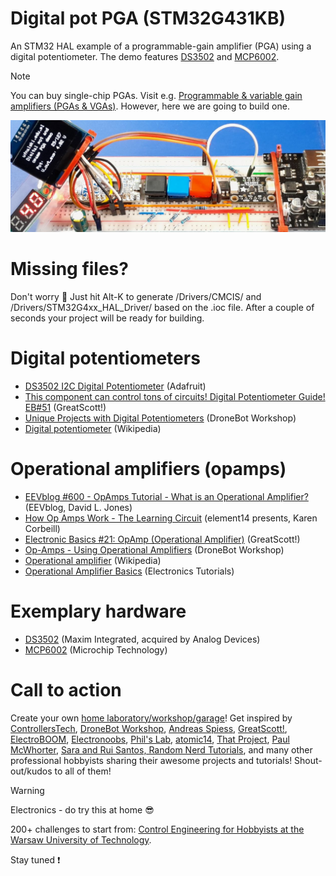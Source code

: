 # Digital pot PGA (STM32G431KB)
An STM32 HAL example of a programmable-gain amplifier (PGA) using a digital potentiometer. The demo features [DS3502](https://www.analog.com/media/en/technical-documentation/data-sheets/ds3502.pdf) and [MCP6002](https://www.microchip.com/en-us/product/mcp6002).

> [!NOTE]
> You can buy single-chip PGAs. Visit e.g. [Programmable & variable gain amplifiers (PGAs & VGAs)](https://www.ti.com/amplifier-circuit/pga-vga/products.html). However, here we are going to build one.

![Digital pot in action](/Assets/Images/digital_pot_in_action.jpg)

# Missing files?
Don't worry :slightly_smiling_face: Just hit Alt-K to generate /Drivers/CMCIS/ and /Drivers/STM32G4xx_HAL_Driver/ based on the .ioc file. After a couple of seconds your project will be ready for building.

# Digital potentiometers
* [DS3502 I2C Digital Potentiometer](https://learn.adafruit.com/ds3502-i2c-potentiometer) (Adafruit)
* [This component can control tons of circuits! Digital Potentiometer Guide! EB#51](https://www.youtube.com/watch?v=uezoQ5fkixY) (GreatScott!)
* [Unique Projects with Digital Potentiometers](https://www.youtube.com/watch?v=AqeGskH0usY) (DroneBot Workshop)
* [Digital potentiometer](https://en.wikipedia.org/wiki/Digital_potentiometer) (Wikipedia)

# Operational amplifiers (opamps)
* [EEVblog #600 - OpAmps Tutorial - What is an Operational Amplifier?](https://www.youtube.com/watch?v=7FYHt5XviKc&list=PLvOlSehNtuHu2FviAaZaiyXwN41G4b1Lf) (EEVblog, David L. Jones)
* [How Op Amps Work - The Learning Circuit](https://www.youtube.com/watch?v=kbVqTMy8HMg) (element14 presents, Karen Corbeill)
* [Electronic Basics #21: OpAmp (Operational Amplifier)](https://www.youtube.com/watch?v=kqCV-HGJc6A) (GreatScott!)
* [Op-Amps - Using Operational Amplifiers](https://www.youtube.com/watch?v=_HHxV-7alwE) (DroneBot Workshop)
* [Operational amplifier](https://en.wikipedia.org/wiki/Operational_amplifier) (Wikipedia)
* [Operational Amplifier Basics](https://www.electronics-tutorials.ws/opamp/opamp_1.html) (Electronics Tutorials)

# Exemplary hardware
* [DS3502](https://www.analog.com/media/en/technical-documentation/data-sheets/ds3502.pdf) (Maxim Integrated, acquired by Analog Devices)
* [MCP6002](https://www.microchip.com/en-us/product/mcp6002) (Microchip Technology)

# Call to action
Create your own [home laboratory/workshop/garage](http://ufnalski.edu.pl/control_engineering_for_hobbyists/2025_high_school/Control_Engineering_for_Hobbyists_2025_02.pdf)! Get inspired by [ControllersTech](https://www.youtube.com/@ControllersTech), [DroneBot Workshop](https://www.youtube.com/@Dronebotworkshop), [Andreas Spiess](https://www.youtube.com/@AndreasSpiess), [GreatScott!](https://www.youtube.com/@greatscottlab), [ElectroBOOM](https://www.youtube.com/@ElectroBOOM), [Electronoobs](https://www.youtube.com/electronoobs), [Phil's Lab](https://www.phils-lab.net/), [atomic14](https://www.youtube.com/@atomic14), [That Project](https://www.youtube.com/@ThatProject), [Paul McWhorter](https://www.youtube.com/@paulmcwhorter), [Sara and Rui Santos, Random Nerd Tutorials](https://randomnerdtutorials.com/), and many other professional hobbyists sharing their awesome projects and tutorials! Shout-out/kudos to all of them!

> [!WARNING]
> Electronics - do try this at home :sunglasses:

200+ challenges to start from: [Control Engineering for Hobbyists at the Warsaw University of Technology](http://ufnalski.edu.pl/control_engineering_for_hobbyists/Control_Engineering_for_Hobbyists_list_of_challenges.pdf).

Stay tuned :exclamation:
